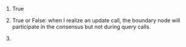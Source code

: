 1. True

2. True or False: when I realize an update call, the boundary node will participate in the consensus but not during query calls.

3. 


